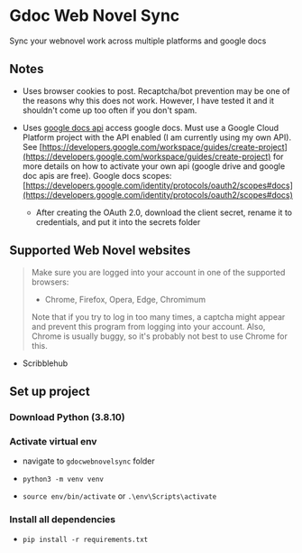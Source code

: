 # Gdoc Web Novel Sync

Sync your webnovel work across multiple platforms and google docs

## Notes

* Uses browser cookies to post. Recaptcha/bot prevention may be one of the reasons why this does not work. However, I have tested it and it shouldn't come up too often if you don't spam.

* Uses [google docs api](https://developers.google.com/docs/api) access google docs. Must use a Google Cloud Platform project with the API enabled (I am currently using my own API). See [https://developers.google.com/workspace/guides/create-project](https://developers.google.com/workspace/guides/create-project) for more details on how to activate your own api (google drive and google doc apis are free). Google docs scopes: [https://developers.google.com/identity/protocols/oauth2/scopes#docs](https://developers.google.com/identity/protocols/oauth2/scopes#docs)

  * After creating the OAuth 2.0, download the client secret, rename it to credentials, and put it into the secrets folder

## Supported Web Novel websites

> Make sure you are logged into your account in one of the supported browsers:
>
> * Chrome, Firefox, Opera, Edge, Chromimum
>
> Note that if you try to log in too many times, a captcha might appear and prevent this program from logging into your account. Also, Chrome is usually buggy, so it's probably not best to use Chrome for this.

* Scribblehub

## Set up project

### Download Python (3.8.10)

### Activate virtual env

* navigate to `gdocwebnovelsync` folder

* ```python3 -m venv venv```

* ```source env/bin/activate``` or ```.\env\Scripts\activate```

### Install all dependencies

* ```pip install -r requirements.txt```
